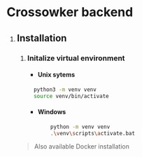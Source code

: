 # Crossowker backend
1. ## Installation
   1. ### Initalize virtual environment
      
      - #### Unix sytems
      ```bash
        python3 -m venv venv
        source venv/bin/activate
      ```
      - #### Windows
        ```bash
            python -m venv venv
            .\venv\scripts\activate.bat
        ```
   > Also available Docker installation